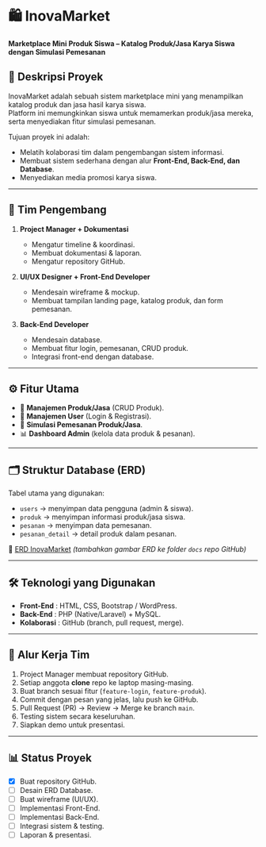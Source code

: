 # 🛍️ InovaMarket
**Marketplace Mini Produk Siswa – Katalog Produk/Jasa Karya Siswa dengan Simulasi Pemesanan**

## 📌 Deskripsi Proyek
InovaMarket adalah sebuah sistem marketplace mini yang menampilkan katalog produk dan jasa hasil karya siswa.  
Platform ini memungkinkan siswa untuk memamerkan produk/jasa mereka, serta menyediakan fitur simulasi pemesanan.  

Tujuan proyek ini adalah:
- Melatih kolaborasi tim dalam pengembangan sistem informasi.  
- Membuat sistem sederhana dengan alur **Front-End, Back-End, dan Database**.  
- Menyediakan media promosi karya siswa.  

---

## 👥 Tim Pengembang
1. **Project Manager + Dokumentasi**
   - Mengatur timeline & koordinasi.  
   - Membuat dokumentasi & laporan.  
   - Mengatur repository GitHub.  

2. **UI/UX Designer + Front-End Developer**
   - Mendesain wireframe & mockup.  
   - Membuat tampilan landing page, katalog produk, dan form pemesanan.  

3. **Back-End Developer**
   - Mendesain database.  
   - Membuat fitur login, pemesanan, CRUD produk.  
   - Integrasi front-end dengan database.  

---

## ⚙️ Fitur Utama
- 📂 **Manajemen Produk/Jasa** (CRUD Produk).  
- 👤 **Manajemen User** (Login & Registrasi).  
- 🛒 **Simulasi Pemesanan Produk/Jasa**.  
- 📊 **Dashboard Admin** (kelola data produk & pesanan).  

---

## 🗂️ Struktur Database (ERD)
Tabel utama yang digunakan:
- `users` → menyimpan data pengguna (admin & siswa).  
- `produk` → menyimpan informasi produk/jasa siswa.  
- `pesanan` → menyimpan data pemesanan.  
- `pesanan_detail` → detail produk dalam pesanan.  

📌 [ERD InovaMarket](./docs/InovaMarket_ERD.png) *(tambahkan gambar ERD ke folder `docs` repo GitHub)*  

---

## 🛠️ Teknologi yang Digunakan
- **Front-End** : HTML, CSS, Bootstrap / WordPress.  
- **Back-End** : PHP (Native/Laravel) + MySQL.  
- **Kolaborasi** : GitHub (branch, pull request, merge).  

---

## 🚀 Alur Kerja Tim
1. Project Manager membuat repository GitHub.  
2. Setiap anggota **clone** repo ke laptop masing-masing.  
3. Buat branch sesuai fitur (`feature-login`, `feature-produk`).  
4. Commit dengan pesan yang jelas, lalu push ke GitHub.  
5. Pull Request (PR) → Review → Merge ke branch `main`.  
6. Testing sistem secara keseluruhan.  
7. Siapkan demo untuk presentasi.  

---

## 📊 Status Proyek
- [x] Buat repository GitHub.  
- [ ] Desain ERD Database.  
- [ ] Buat wireframe (UI/UX).  
- [ ] Implementasi Front-End.  
- [ ] Implementasi Back-End.  
- [ ] Integrasi sistem & testing.  
- [ ] Laporan & presentasi.  
